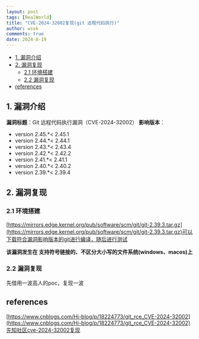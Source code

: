 ```yaml
---
layout: post
tags: [RealWorld]
title: "CVE-2024-32002复现(git 远程代码执行)"
author: wsxk
comments: true
date: 2024-8-19
---
```



- [1. 漏洞介绍](#1-漏洞介绍)
- [2. 漏洞复现](#2-漏洞复现)
  - [2.1 环境搭建](#21-环境搭建)
  - [2.2 漏洞复现](#22-漏洞复现)
- [references](#references)

## 1. 漏洞介绍<br>
**漏洞标题**：Git 远程代码执行漏洞（CVE-2024-32002）
**影响版本**：<br>
- version 2.45.*< 2.45.1
- version 2.44.*< 2.44.1
- version 2.43.*< 2.43.4
- version 2.42.*< 2.42.2
- version 2.41.*< 2.41.1
- version 2.40.*< 2.40.2
- version 2.39.*< 2.39.4



## 2. 漏洞复现<br>
### 2.1 环境搭建<br>
[https://mirrors.edge.kernel.org/pub/software/scm/git/git-2.39.3.tar.gz](https://mirrors.edge.kernel.org/pub/software/scm/git/git-2.39.3.tar.gz)可以下载符合漏洞影响版本的git进行编译，随后进行测试<br>

**该漏洞发生在 支持符号链接的、不区分大小写的文件系统(windows、macos)上**<br>

### 2.2 漏洞复现<br>
先借用一波高人的poc，复现一波<br>


## references<br>
[https://www.cnblogs.com/Hi-blog/p/18224773/git_rce_CVE-2024-32002](https://www.cnblogs.com/Hi-blog/p/18224773/git_rce_CVE-2024-32002)<br>
[先知社区cve-2024-32002复现](https://xz.aliyun.com/t/14597?time__1311=GqAhDKYKAKKBMBbGkDRiUDktGOjleox)<br>
